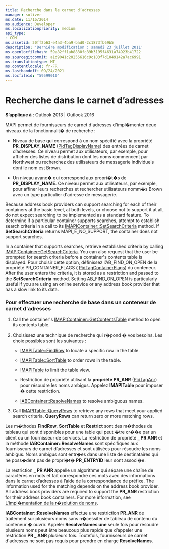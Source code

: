 ```yaml
---
title: Recherche dans le carnet d’adresses
manager: soliver
ms.date: 11/16/2014
ms.audience: Developer
ms.localizationpriority: medium
api_type:
- COM
ms.assetid: 20ff2b63-e4a3-4ba9-bad0-2c1873fb69b5
description: 'Derniére modification : samedi 23 juillet 2011'
ms.openlocfilehash: 59a82ff1ab8880fc89b3195f4631a74923b41722
ms.sourcegitcommit: a1d9041c20256616c9c183f7d1049142a7ac6991
ms.translationtype: MT
ms.contentlocale: fr-FR
ms.lasthandoff: 09/24/2021
ms.locfileid: "59599010"
---
```

# <a name="searching-the-address-book"></a>Recherche dans le carnet d’adresses

**S’applique à** : Outlook 2013 | Outlook 2016 
  
MAPI permet de fournisseurs de carnet d'adresses d'impl�menter deux niveaux de la fonctionnalit� de recherche :
  
- Niveau de base qui correspond à un nom spécifié avec la propriété **PR_DISPLAY_NAME** ([PidTagDisplayName](pidtagdisplayname-canonical-property.md)) des entrées de carnet d’adresses. Ce niveau permet aux utilisateurs, par exemple, pour afficher des listes de distribution dont les noms commencent par Northwest ou recherchez des utilisateurs de messagerie individuels dont le nom est Brown.
    
- Un niveau avanc� qui correspond aux propri�t�s de **PR_DISPLAY_NAME**. Ce niveau permet aux utilisateurs, par exemple, pour affiner leurs recherches et rechercher utilisateurs nomm�s Brown avec un type particulier d'adresse de messagerie.
    
Because address book providers can support searching for each of their containers at the basic level, at both levels, or choose not to support it at all, do not expect searching to be implemented as a standard feature. To determine if a particular container supports searches, attempt to establish search criteria in a call to its [IMAPIContainer::SetSearchCriteria](imapicontainer-setsearchcriteria.md) method. If **SetSearchCriteria** returns MAPI_E_NO_SUPPORT, the container does not support searches. 
  
In a container that supports searches, retrieve established criteria by calling [IMAPIContainer::GetSearchCriteria](imapicontainer-getsearchcriteria.md). You can also request that the user be prompted for search criteria before a container's contents table is displayed. Pour choisir cette option, définissez l’AB_FIND_ON_OPEN de la propriété PR_CONTAINER_FLAGS **(** [PidTagContainerFlags](pidtagcontainerflags-canonical-property.md)) du conteneur. After the user enters the criteria, it is stored as a restriction and passed to the **SetSearchCriteria** method. Setting AB_FIND_ON_OPEN is particularly useful if you are using an online service or any address book provider that has a slow link to its data. 
  
### <a name="to-perform-a-basic-search-in-an-address-book-container"></a>Pour effectuer une recherche de base dans un conteneur de carnet d'adresses
  
1. Call the container's [IMAPIContainer::GetContentsTable](imapicontainer-getcontentstable.md) method to open its contents table. 
    
2. Choisissez une technique de recherche qui r�pond � vos besoins. Les choix possibles sont les suivantes :
    
   - [IMAPITable::FindRow](imapitable-findrow.md) to locate a specific row in the table. 
    
   - [IMAPITable::SortTable](imapitable-sorttable.md) to order rows in the table. 
    
   - [IMAPITable](imapitable-restrict.md) to limit the table view. 
    
   - Restriction de propriété utilisant la **propriété PR_ANR** ([PidTagAnr](pidtaganr-canonical-property.md)) pour résoudre les noms ambigus. Appelez **IMAPITable** pour imposer � cette restriction. 
    
   - [IABContainer::ResolveNames](iabcontainer-resolvenames.md) to resolve ambiguous names. 
    
3. Call [IMAPITable::QueryRows](imapitable-queryrows.md) to retrieve any rows that meet your applied search criteria. **QueryRows** can return zero or more matching rows. 
    
Les m�thodes **FindRow**, **SortTable** et **Restrict** sont des m�thodes de tableau qui sont disponibles pour une table qui peut �tre cr��e par un client ou un fournisseur de services. La restriction de propriété **\_ PR ANR** et la méthode **IABContainer::ResolveNames** sont spécifiques aux fournisseurs de carnet d’adresses et sont utilisées pour résoudre les noms ambigus. Noms ambigus sont entr�es dans une liste de destinataires qui ne poss�dent pas de propri�t� **PR_ENTRYID** leur sont associ�e. 
  
La restriction **\_ PR ANR** appelle un algorithme qui sépare une chaîne de caractères en mots et fait correspondre ces mots avec des informations dans le carnet d’adresses à l’aide de la correspondance de préfixe. The information used for the matching depends on the address book provider. All address book providers are required to support the **PR_ANR** restriction for their address book containers. For more information, see [L'impl�mentation de la r�solution de noms](implementing-name-resolution.md).
  
**IABContainer::ResolveNames** effectue une restriction **PR_ANR** de traitement sur plusieurs noms sans n�cessiter de tableau de contenu du conteneur � ouvrir. Appeler **ResolveNames une** seule fois pour résoudre plusieurs noms peut être beaucoup plus rapide que d’appeler une restriction **PR \_ ANR** plusieurs fois. Toutefois, fournisseurs de carnet d'adresses ne sont pas requis pour prendre en charge **ResolveNames**.
  

